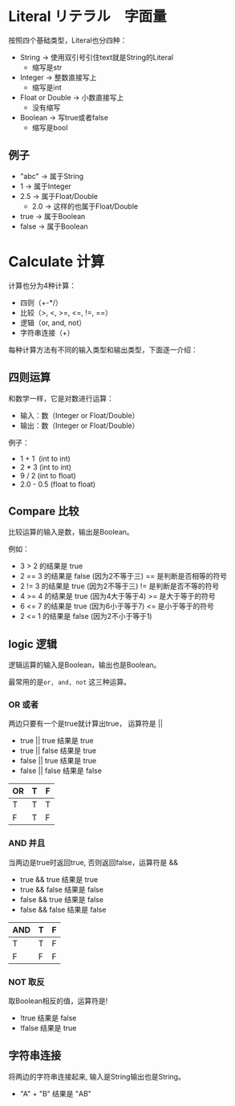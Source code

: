 
# Literal リテラル　字面量

按照四个基础类型，Literal也分四种：

- String -> 使用双引号引住text就是String的Literal
  - 缩写是str
- Integer -> 整数直接写上
  - 缩写是int
- Float or Double -> 小数直接写上
  - 没有缩写
- Boolean -> 写true或者false
  - 缩写是bool

## 例子

- "abc" -> 属于String
- 1 -> 属于Integer
- 2.5 -> 属于Float/Double
  - 2.0 -> 这样的也属于Float/Double
- true -> 属于Boolean
- false -> 属于Boolean

# Calculate 计算

计算也分为4种计算：

- 四则（+-*/）
- 比较（>, <, >=, <=, !=, ==）
- 逻辑（or, and, not）
- 字符串连接（+）

每种计算方法有不同的输入类型和输出类型，下面逐一介绍：


## 四则运算

和数学一样，它是对数进行运算：

- 输入：数（Integer or Float/Double）
- 输出：数（Integer or Float/Double）

例子：

- 1 + 1  (int to int)
- 2 * 3  (int to int)
- 9 / 2  (int to float)
- 2.0 - 0.5 (float to float)

## Compare 比较

比较运算的输入是数，输出是Boolean。

例如：

- 3 > 2 的结果是 true
- 2 == 3 的结果是 false (因为2不等于三) == 是判断是否相等的符号
- 2 != 3 的结果是 true (因为2不等于三) != 是判断是否不等的符号
- 4 >= 4 的结果是 true (因为4大于等于4) >= 是大于等于的符号
- 6 <= 7 的结果是 true (因为6小于等于7) <= 是小于等于的符号
- 2 <= 1 的结果是 false (因为2不小于等于1)

## logic 逻辑

逻辑运算的输入是Boolean，输出也是Boolean。

最常用的是`or, and, not` 这三种运算。

### OR 或者

两边只要有一个是true就计算出true， 运算符是 ||

- true || true 结果是 true
- true || false 结果是 true
- false || true 结果是 true
- false || false 结果是 false

| OR | T | F |
|----|---|---|
| T  | T | T |
| F  | T | F |

### AND 并且

当两边是true时返回true, 否则返回false，运算符是 &&

- true && true 结果是 true
- true && false 结果是 false
- false && true 结果是 false
- false && false 结果是 false

| AND | T | F |
|-----|---|---|
| T   | T | F |
| F   | F | F |

### NOT 取反

取Boolean相反的值，运算符是!

- !true 结果是 false
- !false 结果是 true

## 字符串连接

将两边的字符串连接起来, 输入是String输出也是String。

- "A" + "B" 结果是 "AB"